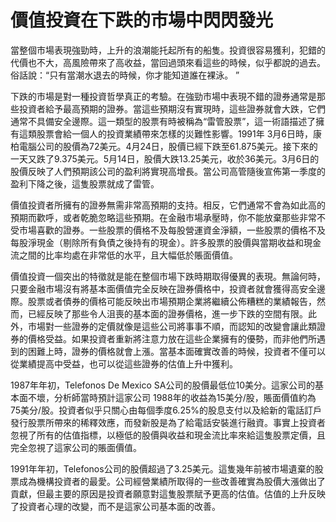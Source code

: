 # 價值投資在下跌的市場中閃閃發光



當整個市場表現強勁時，上升的浪潮能托起所有的船隻。投資很容易獲利，犯錯的代價也不大，高風險帶來了高收益，當回過頭來看這些的時候，似乎都說的過去。俗話說：“只有當潮水退去的時候，你才能知道誰在裸泳。 ”

下跌的市場是對一種投資哲學真正的考驗。在強勁市場中表現不錯的證券通常是那些投資者給予最高預期的證券。當這些預期沒有實現時，這些證券就會大跌，它們通常不具備安全邊際。這一類型的股票有時被稱為“雷管股票”，這一術語描述了擁有這類股票會給一個人的投資業績帶來怎樣的災難性影響。1991年 3月6日時，康柏電腦公司的股價為72美元。4月24日，股價已經下跌至61.875美元。接下來的一天又跌了9.375美元。5月14日，股價大跌13.25美元，收於36美元。3月6日的股價反映了人們預期該公司的盈利將實現高增長。當公司高管隨後宣佈第一季度的盈利下降之後，這隻股票就成了雷管。

價值投資者所擁有的證券無需非常高預期的支持。相反，它們通常不會為如此高的預期而歡呼，或者乾脆忽略這些預期。在金融市場承壓時，你不能放棄那些非常不受市場喜歡的證券。一些股票的價格不及每股營運資金淨額，一些股票的價格不及每股淨現金（剔除所有負債之後持有的現金）。許多股票的股價與當期收益和現金流之間的比率均處在非常低的水平，且大幅低於賬面價值。

價值投資一個突出的特徵就是能在整個市場下跌時期取得優異的表現。無論何時，只要金融市場沒有將基本面價值完全反映在證券價格中，投資者就會獲得高安全邊際。股票或者債券的價格可能反映出市場預期企業將繼續公佈糟糕的業績報告，然而，已經反映了那些令人沮喪的基本面的證券價格，進一步下跌的空間有限。此外，市場對一些證券的定價就像是這些公司將事事不順，而認知的改變會讓此類證券的價格受益。如果投資者重新將注意力放在這些企業擁有的優勢，而非他們所遇到的困難上時，證券的價格就會上漲。當基本面確實改善的時候，投資者不僅可以從業績提高中受益，也可以從這些證券的估值上升中獲利。

1987年年初，Telefonos De Mexico SA公司的股價最低位10美分。這家公司的基本面不壞，分析師當時預計這家公司 1988年的收益為15美分/股，賬面價值約為 75美分/股。投資者似乎只關心由每個季度6.25%的股息支付以及給新的電話訂戶發行股票所帶來的稀釋效應，而發新股是為了給電話安裝進行融資。事實上投資者忽視了所有的估值指標，以極低的股價與收益和現金流比率來給這隻股票定價，且完全忽視了這家公司的賬面價值。

1991年年初，Telefonos公司的股價超過了3.25美元。這隻幾年前被市場遺棄的股票成為機構投資者的最愛。公司經營業績所取得的一些改善確實為股價大漲做出了貢獻，但最主要的原因是投資者願意對這隻股票賦予更高的估值。估值的上升反映了投資者心理的改變，而不是這家公司基本面的改善。


